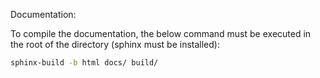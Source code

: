 
Documentation:

To compile the documentation, the below command must be
executed in the root of the directory (sphinx must be installed):

```bash
sphinx-build -b html docs/ build/
```
